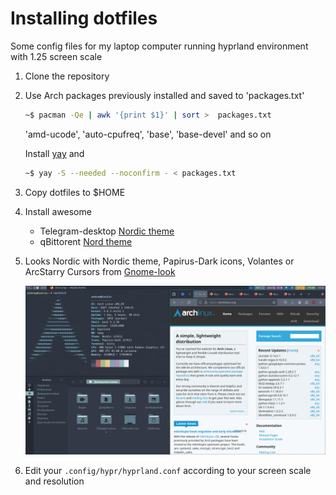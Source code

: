 # Installing dotfiles

Some config files for my laptop computer running hyprland environment with 1.25 screen scale

1. Clone the repository

2. Use Arch packages previously installed and saved to 'packages.txt'

    ```bash
    ~$ pacman -Qe | awk '{print $1}' | sort >  packages.txt
    ```

    'amd-ucode',
    'auto-cpufreq',
    'base',
    'base-devel' and so on

    Install [yay](https://github.com/Jguer/yay) and

    ```bash
    ~$ yay -S --needed --noconfirm - < packages.txt
    ```

3. Copy dotfiles to $HOME

4. Install awesome
   - Telegram-desktop [Nordic theme](https://t.me/addtheme/nordplus)
   - qBittorent [Nord theme](https://github.com/aadhithbala/Dotfiles/raw/main/qBittorrent-themes/nord.qbtheme)

5. Looks Nordic with Nordic theme, Papirus-Dark icons, Volantes or ArcStarry Cursors from [Gnome-look](https://www.gnome-look.org/)

    ![Looks something like this](https://github.com/rawder/dotfiles/blob/master/screen.png)

6. Edit your ```.config/hypr/hyprland.conf``` according to your screen scale and resolution